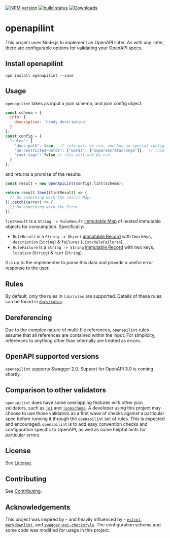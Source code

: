 [![NPM version][npm-image]][npm-url]
[![build status][travis-image]][travis-url]
[![Downloads][downloads-image]][downloads-url]

# openapilint

This project uses Node.js to implement an OpenAPI linter.  As with any linter, there are configurable options for validating your OpenAPI specs.

## Install openapilint

```
npm install openapilint --save
```

## Usage

`openapilint` takes as input a json schema, and json config object:

```js
const schema = {
  info: {
    description: 'handy description'
  }
};
const config = {
  "rules": {
    "docs-path": true,  // rule will be run, and has no special config
    "no-restricted-words": {"words": ["supersecretacronym"]},  // rule will be run with the specified config
    "root-tags": false // rule will not be run
  }
};

```

and returns a promise of the results:

```js
const result = new OpenApiLint(config).lint(schema);

return result.then((lintResult) => {
  // Do something with the result Map.
}).catch((error) => {
  // Do something with the Error.
});
```

`lintResult` is a `String -> RuleResult` [immutable Map](http://facebook.github.io/immutable-js/docs/#/Map) of nested immutable objects for consumption.  Specifically:

* `RuleResult` is a `String -> Object` [immutable Record](http://facebook.github.io/immutable-js/docs/#/Record) with two keys, `description` (`String`) & `failures` (`List<RuleFailure>`).
* `RuleFailure` is a `String -> String` [immutable Record](http://facebook.github.io/immutable-js/docs/#/Record) with two keys, `location` (`String`) & `hint` (`String`)

It is up to the implementer to parse this data and provide a useful error response to the user.

## Rules

By default, only the rules in `lib/rules` are supported.  Details of these rules can be found in [`docs/rules`](https://github.com/braintree/openapilint/tree/master/docs/rules).

## Dereferencing

Due to the complex nature of multi-file references, `openapilint` rules assume that all references are contained within the input. For simplicity, references to anything other than internally are treated as errors.

## OpenAPI supported versions

`openapilint` supports Swagger 2.0.  Support for OpenAPI 3.0 is coming shortly.

## Comparison to other validators

`openapilint` does have some overlapping features with other json validators, such as [`joi`](https://github.com/hapijs/joi) and [`jsonschema`](https://github.com/tdegrunt/jsonschema).  A developer using this project may choose to use those validators as a first wave of checks against a particular spec before running it through the `openapilint` set of rules.  This is expected and encouraged.  `openapilint` is to add easy convention checks and configuration specific to OpenAPI, as well as some helpful hints for particular errors.

## License

See [License](LICENSE).

## Contributing

See [Contributing](CONTRIBUTING.md).

## Acknowledgements

This project was inspired by - and heavily influenced by - [`eslint`](https://github.com/eslint/eslint/), [`markdownlint`](https://github.com/DavidAnson/markdownlint), and [`swagger-api-checkstyle`](https://github.com/jharmn/swagger-api-checkstyle).  The configuration schema and some code was modified for usage in this project.

[npm-image]: https://img.shields.io/npm/v/openapilint.svg?style=flat-square
[npm-url]: https://www.npmjs.com/package/openapilint
[travis-image]: https://img.shields.io/travis/braintree/openapilint/master.svg?style=flat-square
[travis-url]: https://travis-ci.org/braintree/openapilint
[downloads-image]: https://img.shields.io/npm/dm/openapilint.svg?style=flat-square
[downloads-url]: https://www.npmjs.com/package/openapilint
